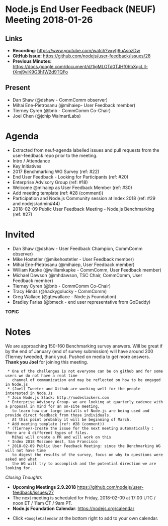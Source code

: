 # Node.js End User Feedback (NEUF) Meeting 2018-01-26

## Links

* **Recording**: https://www.youtube.com/watch?v=ytj9uAsozDw 
* **GitHub Issue:** https://github.com/nodejs/user-feedback/issues/28 
* **Previous Minutes:** https://docs.google.com/document/d/1igMLOTd0TJHf0hbXqcLIl-tXmj9vlK9G3h1W2d9TQFo

## Present

- Dan Shaw (@dshaw - CommComm observer)
- Mihai Ene-Pietrosanu (@mihaiep- User Feedback member)
- Tierney Cyren (@bnb - CommComm Co-Chair)
- Joel Chen (@jchip WalmartLabs)

# Agenda
* Extracted from neuf-agenda labelled issues and pull requests from the user-feedback repo prior to the meeting.
* Intro / Attendance
* Key Initiatives
* 2017 Benchmarking WG Survey (ref: #22)
* End User Feedback - Looking for Participants (ref: #20)
* Enterprise Advisory Group (ref: #18)
* Welcome @mihaiep as User Feedback Member (ref: #30)
* Add meeting template (ref: #28 (comment))
* Participation and Node.js Community session at Index 2018 (ref: #29 and nodejs/admin#44)
* 2018-02-09 Public User Feedback Meeting - Node.js Benchmarking (ref: #27)

# Invited
   * Dan Shaw (@dshaw - User Feedback Champion, CommComm observer)
   * Mike Hostetler (@mikehostetler - User Feedback member)
   * Mihai Ene-Pietrosanu (@mihaiep, User Feedback member)
   * William Kapke (@williamkapke - CommComm, User Feedback member)
   * Michael Dawson (@mhdawson, TSC Chair, CommComm, User Feedback member)
   * Tierney Cyren (@bnb - CommComm Co-Chair)
   * Tracy Hinds (@hackygolucky - CommComm)
   * Greg Wallace (@gtewallace - Node.js Foundation)
   * Bradley Farias (@bmeck - end user representative from GoDaddy)

**TOPIC**
# Notes
We are approaching 150-160 Benchmarking survey answers. Will be great if by the end of January (end of survey submission) 
will have around 200 (Tierney tweeded, thank you). Pushed on media to get more answers.   
**Thank you Joel** for joining this meeting.

     * One of the challenges is not everyone can be on github and for some users we do not have a real time 
       channel of communication and may be reflected on how to be engaged in Node.js
     * (Joel) Tweeter and Github are working well for the people interested in Node.Js  
     * Join Node.js Slack: http://nodeslackers.com 
     * Enterprise Advisory Group- we are looking at quarterly cadence with a proposal in mind for an on-site meeting,
       to learn how our large installs of Node.js are being used and provide direct feedback from those individuals.
       At this point probably it will be beginning of March.
     * Add meeting template (ref: #28 (comment))  
     * (Tierney)-create the issue for the next meeting automatically : there are 4 different types of files.
       Mihai will create a PR and will work on this 
     * Index 2018 Moscone West, San Francisco
     * 2018-02-09 Public User Feedback Meeting: since the Benchmarking WG will not have time 
       to digest the results of the survey, focus on why to questions were asked and what 
       the WG will try to accomplish and the potential direction we are looking for.  

*Closing Thoughts*

* **Upcoming Meetings 2.9.2018** https://github.com/nodejs/user-feedback/issues/27 
* The next meeting is scheduled for Friday, 2018-02-09 at 17:00 UTC / noon ET / 11am CT / 9am PT.
* **Node.js Foundation Calendar**: https://nodejs.org/calendar
 - Click `+GoogleCalendar` at the bottom right to add to your own calendar.
